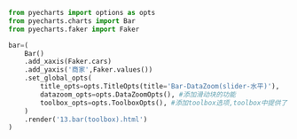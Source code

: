 
<BlogInfo id="105" title="25.柱状图toolbox" author="白日梦想猿" pv=0 read_times=0 pre_cost_time=0分22秒 category="pyecharts学习" tag_list="['pyecharts学习']" create_time="2021.01.21 14:54:56" update_time="2021.01.21 14:57:41" />

```python
from pyecharts import options as opts
from pyecharts.charts import Bar
from pyecharts.faker import Faker

bar=(
    Bar()
    .add_xaxis(Faker.cars)
    .add_yaxis('商家',Faker.values())
    .set_global_opts(
        title_opts=opts.TitleOpts(title='Bar-DataZoom(slider-水平)'),
        datazoom_opts=opts.DataZoomOpts(), #添加滑动块的功能
        toolbox_opts=opts.ToolboxOpts(), #添加toolbox选项,toolbox中提供了一些对图片的操作工具
    )
    .render('13.bar(toolbox).html')
)
```
